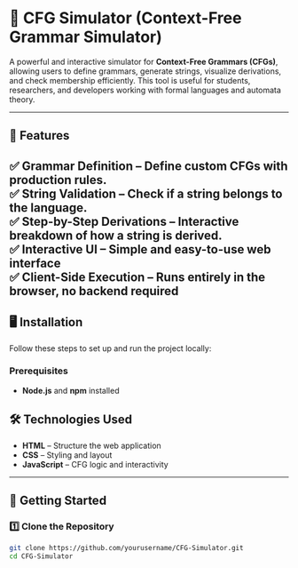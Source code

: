 # 📜 CFG Simulator (Context-Free Grammar Simulator)

A powerful and interactive simulator for **Context-Free Grammars (CFGs)**, allowing users to define grammars, generate strings, visualize derivations, and check membership efficiently. This tool is useful for students, researchers, and developers working with formal languages and automata theory.

---

## 🚀 Features

✅ **Grammar Definition** – Define custom CFGs with production rules.  
✅ **String Validation** – Check if a string belongs to the language.  
✅ **Step-by-Step Derivations** – Interactive breakdown of how a string is derived.  
✅ **Interactive UI** – Simple and easy-to-use web interface  
✅ **Client-Side Execution** – Runs entirely in the browser, no backend required  
---

## 🖥️ Installation

Follow these steps to set up and run the project locally:

### **Prerequisites**
- **Node.js** and **npm** installed

## 🛠️ Technologies Used

- **HTML** – Structure the web application  
- **CSS** – Styling and layout  
- **JavaScript** – CFG logic and interactivity  

---

## 🚀 Getting Started

### **1️⃣ Clone the Repository**
```bash
git clone https://github.com/yourusername/CFG-Simulator.git
cd CFG-Simulator

